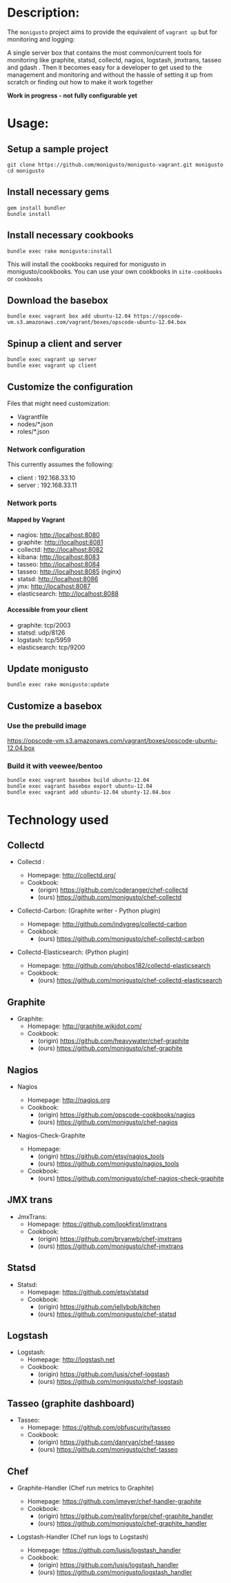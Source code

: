 # Description:
The `monigusto` project aims to provide the equivalent of `vagrant up` but for monitoring and logging:

A single server box that contains the most common/current tools for monitoring like graphite, statsd, collectd, nagios, logstash, jmxtrans, tasseo and gdash . Then it becomes easy for a developer to get used to the management and monitoring and without the hassle of setting it up from scratch or finding out how to make it work together

__Work in progress - not fully configurable yet__
# Usage:

## Setup a sample project

    git clone https://github.com/monigusto/monigusto-vagrant.git monigusto
    cd monigusto

## Install necessary gems

    gem install bundler
    bundle install

## Install necessary cookbooks

    bundle exec rake monigusto:install

This will install the cookbooks required for monigusto in monigusto/cookbooks.
You can use your own cookbooks in `site-cookbooks` or `cookbooks`

## Download the basebox

    bundle exec vagrant box add ubuntu-12.04 https://opscode-vm.s3.amazonaws.com/vagrant/boxes/opscode-ubuntu-12.04.box

## Spinup a client and server
    bundle exec vagrant up server
    bundle exec vagrant up client

## Customize the configuration

Files that might need customization:

- Vagrantfile
- nodes/\*\.json
- roles/\*\.json

### Network configuration
This currently assumes the following:

- client : 192.168.33.10
- server : 192.168.33.11

### Network ports

#### Mapped by Vagrant

- nagios: <http://localhost:8080>
- graphite: <http://localhost:8081>
- collectd: <http://localhost:8082>
- kibana: <http://localhost:8083>
- tasseo: <http://localhost:8084>
- tasseo: <http://localhost:8085> (nginx)
- statsd: <http://localhost:8086>
- jmx: <http://localhost:8087>
- elasticsearch: <http://localhost:8088>

#### Accessible from your client

- graphite: tcp/2003
- statsd: udp/8126
- logstash: tcp/5959
- elasticsearch: tcp/9200

## Update monigusto

    bundle exec rake monigusto:update

## Customize a basebox
### Use the prebuild image

<https://opscode-vm.s3.amazonaws.com/vagrant/boxes/opscode-ubuntu-12.04.box>

### Build it with veewee/bentoo

    bundle exec vagrant basebox build ubuntu-12.04
    bundle exec vagrant basebox export ubuntu-12.04
    bundle exec vagrant add ubuntu-12.04 ubunty-12.04.box

# Technology used

## Collectd
- Collectd :
  - Homepage: <http://collectd.org/>
  - Cookbook:
    - (origin) <https://github.com/coderanger/chef-collectd>
    - (ours) <https://github.com/monigusto/chef-collectd>

- Collectd-Carbon: (Graphite writer - Python plugin)
  - Homepage: <http://github.com/indygreg/collectd-carbon>
  - Cookbook:
    - (ours) <https://github.com/monigusto/chef-collectd-carbon>

- Collectd-Elasticsearch: (Python plugin)
  - Homepage: <http://github.com/phobos182/collectd-elasticsearch>
  - Cookbook:
    - (ours) <https://github.com/monigusto/chef-collectd-elasticsearch>

## Graphite

- Graphite:
  - Homepage: <http://graphite.wikidot.com/>
  - Cookbook:
    - (origin) <https://github.com/heavywater/chef-graphite>
    - (ours) <https://github.com/monigusto/chef-graphite>

## Nagios

- Nagios
  - Homepage: <http://nagios.org>
  - Cookbook:
    - (origin) <https://github.com/opscode-cookbooks/nagios>
    - (ours) <https://github.com/monigusto/chef-nagios>

- Nagios-Check-Graphite
  - Homepage:
    - (origin) <https://github.com/etsy/nagios_tools>
    - (ours) <https://github.com/monigusto/nagios_tools>
  - Cookbook:
    - (ours) <https://github.com/monigusto/chef-nagios-check-graphite>

## JMX trans

- JmxTrans:
  - Homepage: <https://github.com/lookfirst/jmxtrans>
  - Cookbook:
    - (origin) <https://github.com/bryanwb/chef-jmxtrans>
    - (ours) <https://github.com/monigusto/chef-jmxtrans>

## Statsd

- Statsd:
  - Homepage: <https://github.com/etsy/statsd>
  - Cookbook:
    - (origin) <https://github.com/jellybob/kitchen>
    - (ours) <https://github.com/monigusto/chef-statsd>

## Logstash

- Logstash:
  - Homepage: <http://logstash.net>
  - Cookbook:
    - (origin) <https://github.com/lusis/chef-logstash>
    - (ours) <https://github.com/monigusto/chef-logstash>

## Tasseo (graphite dashboard)

- Tasseo:
  - Homepage: <https://github.com/obfuscurity/tasseo>
  - Cookbook:
    - (origin) <https://github.com/danryan/chef-tasseo>
    - (ours) <https://github.com/monigusto/chef-tasseo>

## Chef

- Graphite-Handler (Chef run metrics to Graphite)
  - Homepage: <https://github.com/imeyer/chef-handler-graphite>
  - Cookbook:
    - (origin) <https://github.com/realityforge/chef-graphite_handler>
    - (ours) <https://github.com/monigusto/chef-graphite_handler>

- Logstash-Handler (Chef run logs to Logstash)
  - Homepage: <https://github.com/lusis/logstash_handler>
  - Cookbook:
    - (origin) <https://github.com/lusis/logstash_handler>
    - (ours) <https://github.com/monigusto/logstash_handler>
